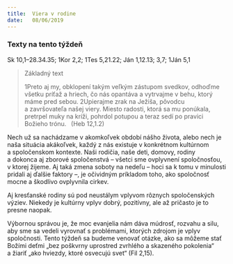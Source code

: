 ```yaml
---
title:  Viera v rodine
date:   08/06/2019
---
```


### Texty na tento týždeň
Sk 10,1–28.34.35; 1Kor 2,2; 1Tes 5,21.22; Ján 1,12.13; 3,7; 1Ján 5,1

> <p>Základný text</p>
> 1Preto aj my, obklopení takým veľkým zástupom svedkov, odhoďme všetku príťaž a hriech, čo nás opantáva a vytrvajme v behu, ktorý máme pred sebou. 2Upierajme zrak na Ježiša, pôvodcu a završovateľa našej viery. Miesto radosti, ktorá sa mu ponúkala, pretrpel muky na kríži, pohrdol potupou a teraz sedí po pravici Božieho trónu.  (Heb 12,1.2)

Nech už sa nachádzame v akomkoľvek období nášho života, alebo nech je naša situácia akákoľvek, každý z nás existuje v konkrétnom kultúrnom a spoločenskom kontexte. Naši rodičia, naše deti, domovy, rodiny a dokonca aj zborové spoločenstvá – všetci sme ovplyvnení spoločnosťou, v ktorej žijeme. Aj taká zmena soboty na nedeľu – hoci sa k tomu v minulosti pridali aj ďalšie faktory –, je očividným príkladom toho, ako spoločnosť mocne a škodlivo ovplyvnila cirkev.

Aj kresťanské rodiny sú pod neustálym vplyvom rôznych spoločenských výziev. Niekedy je kultúrny vplyv dobrý, pozitívny, ale až pričasto je to presne naopak.

Výbornou správou je, že moc evanjelia nám dáva múdrosť, rozvahu a silu, aby sme sa vedeli vyrovnať s problémami, ktorých zdrojom je vplyv spoločnosti. Tento týždeň sa budeme venovať otázke, ako sa môžeme stať Božími deťmi „bez poškvrny uprostred zvrhlého a skazeného pokolenia“ a žiariť „ako hviezdy, ktoré osvecujú svet“ (Fil 2,15).